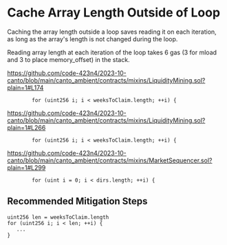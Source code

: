 # Cache Array Length Outside of Loop

Caching the array length outside a loop saves reading it on each iteration, as long as the array's length is not changed during the loop.

Reading array length at each iteration of the loop takes 6 gas (3 for mload and 3 to place memory_offset) in the stack.

https://github.com/code-423n4/2023-10-canto/blob/main/canto_ambient/contracts/mixins/LiquidityMining.sol?plain=1#L174
```
        for (uint256 i; i < weeksToClaim.length; ++i) {
```

https://github.com/code-423n4/2023-10-canto/blob/main/canto_ambient/contracts/mixins/LiquidityMining.sol?plain=1#L266
```
        for (uint256 i; i < weeksToClaim.length; ++i) {
```

https://github.com/code-423n4/2023-10-canto/blob/main/canto_ambient/contracts/mixins/MarketSequencer.sol?plain=1#L299
```
        for (uint i = 0; i < dirs.length; ++i) {
```

## Recommended Mitigation Steps
```solidity
uint256 len = weeksToClaim.length
for (uint256 i; i < len; ++i) {
   ...
}
```